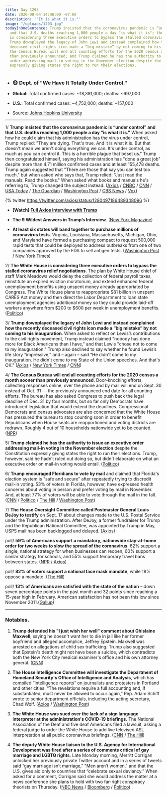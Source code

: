 ```yaml
---
title: Day 1293
date: 2020-08-04 14:48:00 -07:00
description: '"It is what it is."'
image: "/uploads/1293.jpg"
todayInOneSentence: Trump insisted that the coronavirus pandemic is “under control"
  and that U.S. deaths reaching 1,000 people a day "is what it is"; the White House
  is considering three executive orders to bypass the stalled coronavirus relief negotiations;
  Trump downplayed the legacy of John Lewi and instead complained how the recently
  deceased civil rights icon made a “big mistake” by not coming to his inauguration;
  the Census Bureau will end all counting efforts for the 2020 census a month sooner
  than previously announced; and Trump claimed he has the authority to issue an executive
  order addressing mail-in voting in the November election despite the Constitution
  expressly giving states the right to run their elections.
---
```


* ### 😷 Dept. of "We Have It Totally Under Control."

* **Global**: Total confirmed cases: \~18,381,000; deaths: \~697,000

* **U.S.**: Total confirmed cases: \~4,752,000; deaths: \~157,000

* Source: [Johns Hopkins University](https://coronavirus.jhu.edu/map.html)

---

1/ **Trump insisted that the coronavirus pandemic is “under control" and that U.S. deaths reaching 1,000 people a day "is what it is."** When asked how he could claim that his administration has the virus under control, Trump replied: "They are dying. That's true. And it is what it is. But that doesn't mean we aren't doing everything we can. It's under control, as much as you can control it. This is a horrible plague that beset us." Trump then congratulated himself, saying his administration has "done a great job" despite more than 4.71 million confirmed cases and at least 155,478 deaths. Trump again suggested that "There are those that say you can test too much," but when asked who says that, Trump relied: "Just read the manuals. Read the books." When asked what books and manuals he's referring to, Trump changed the subject instead. ([Axios](https://www.axios.com/trump-coronavirus-under-control-5f114a16-9952-428c-bc07-3cfa360b0977.html) / [CNBC](https://www.cnbc.com/2020/08/04/coronavirus-trump-insists-pandemic-is-under-control-in-us.html) / [CNN](https://www.cnn.com/2020/08/04/politics/trump-covid-death-toll-is-what-it-is/index.html) / [USA Today](https://www.usatoday.com/story/news/politics/2020/08/04/trump-tells-axios-rising-covid-19-death-toll-is-what-is/5579765002/) / [The Guardian](https://www.theguardian.com/us-news/2020/aug/04/donald-trump-on-the-ropes-in-interview-over-us-covid-19-death-toll) / [Washington Post](https://www.washingtonpost.com/nation/2020/08/04/coronavirus-covid-live-updates-us/) / [CBS News](https://www.cbsnews.com/news/trump-covid-19-thousands-dying-daily-is-what-is/) / [Vox](https://www.vox.com/2020/8/4/21354055/trump-axios-interview-jonathan-swan))

{% twitter https://twitter.com/axios/status/1290497186489348096 %}

* **\[Watch\] [Full Axios interview with Trump](https://www.axios.com/full-axios-hbo-interview-donald-trump-cd5a67e1-6ba1-46c8-bb3d-8717ab9f3cc5.html)**

* **The 9 Wildest Answers in Trump’s Interview**. ([New York Magazine](https://nymag.com/intelligencer/2020/08/trump-interview-jonathan-swan-axios-charts-john-lewis-coronavirus.html))

* **At least six states will band together to purchase millions of coronavirus tests**. Virginia, Louisiana, Massachusetts, Michigan, Ohio, and Maryland have formed a purchasing compact to request 500,000 rapid tests that could be deployed to address outbreaks from one of two companies approved by the FDA to sell antigen tests. ([Washington Post](https://www.washingtonpost.com/coronavirus/coronavirus-state-testing-compact/2020/08/04/8b73bed8-d66f-11ea-9c3b-dfc394c03988_story.html) / [New York Times](https://www.nytimes.com/2020/08/04/world/coronavirus-cases.html#link-5673bec1))

2/ **The White House is considering three executive orders to bypass the stalled coronavirus relief negotiations**. The plan by White House chief of staff Mark Meadows would delay the collection of federal payroll taxes, reinstitute an expired eviction moratorium, and extend enhanced federal unemployment benefits using unspent money already appropriated by Congress. The White House plans to reappropriate $81 billion in unspent CARES Act money and then direct the Labor Department to loan state unemployment agencies additional money so they could provide laid-off workers anywhere from $200 to $600 per week in unemployment benefits. ([Politico](https://www.politico.com/news/2020/08/04/trump-executive-order-coronavirus-391305))

3/ **Trump downplayed the legacy of John Lewi and instead complained how the recently deceased civil rights icon made a “big mistake” by not coming to his inauguration**. When asked to reflect on Lewis’s contributions to the civil rights movement, Trump instead claimed "nobody has done more for Black Americans than I have," and that Lewis "chose not to come to my inauguration." Trump also declined to say whether he found Lewis’s life story “impressive," and – again – said “He didn't come to my inauguration. He didn't come to my State of the Union speeches. And that's OK." ([Axios](https://www.axios.com/trump-john-lewis-inauguration-1adc0747-51b8-4990-a7d8-29290e990dc5.html) / [New York Times](https://www.nytimes.com/2020/08/04/us/politics/trump-john-lewis-axios.html) / [CNN](https://www.cnn.com/2020/08/04/politics/trump-john-lewis-axios/index.html))

4/ **The Census Bureau will end all counting efforts for the 2020 census a month sooner than previously announced**. Door-knocking efforts, collecting responses online, over the phone and by mail will end on Sept. 30 instead of Oct. 31 — the previously announced end date for all counting efforts. The bureau has also asked Congress to push back the legal deadline of Dec. 31 by four months, but so far only Democrats have introduced legislation that would extend the deadlines. Congressional Democrats and census advocates are also concerned that the White House has pressured the bureau to stop counting soon in order to benefit Republicans when House seats are reapportioned and voting districts are redrawn. Roughly 4 out of 10 households nationwide yet to be counted. ([NPR](https://www.npr.org/2020/08/03/898548910/census-cut-short-a-month-rushes-to-finish-all-counting-efforts-by-sept-30))

5/ **Trump claimed he has the authority to issue an executive order addressing mail-in voting in the November election** despite the Constitution expressly giving states the right to run their elections. Trump, however, said he hadn’t ruled out doing so, but didn't elaborate on what an executive order on mail-in voting would entail. ([Politico](https://www.politico.com/news/2020/08/03/trump-mail-in-voting-order-391066))

6/ **Trump encouraged Floridians to vote by mail** and claimed that Florida's election system is "safe and secure" after repeatedly trying to discredit mail-in voting. 53% of voters in Florida, however, have expressed health concerns about voting in person and prefer voting by mail in November. And, at least 77% of voters will be able to vote through the mail in the fall. ([CNN](https://www.cnn.com/2020/08/04/politics/donald-trump-mail-in-voting-florida/index.html) / [Politico](https://www.politico.com/news/2020/08/03/trumps-assault-on-mail-voting-threatens-his-reelection-bid-390949) / [The Hill](https://thehill.com/homenews/administration/510484-trump-in-reversal-encourages-vote-by-mail-in-florida) / [Washington Post](https://www.washingtonpost.com/politics/republicans-race-to-promote-mail-voting-as-trumps-attacks-discourage-his-own-supporters-from-embracing-the-practice/2020/08/03/9dd1d988-d1d9-11ea-9038-af089b63ac21_story.html))

7/ **The House Oversight Committee called Postmaster General Louis DeJoy to testify** on Sept. 17 about changes made to the U.S. Postal Service under the Trump administration. After DeJoy, a former fundraiser for Trump and the Republican National Committee, was appointed by Trump in May, USPS mail has been backlogged and delayed. ([Axios](https://www.axios.com/usps-postmaster-general-trump-18ddfd55-e47c-4439-ab76-78395e76fb85.html))

poll/ **59% of Americans support a mandatory, nationwide stay-at-home order for two weeks to slow the spread of the coronavirus**. 62% support a single, national strategy for when businesses can reopen, 60% support a similar strategy for schools, and 55% support temporary travel bans between states. ([NPR](https://www.npr.org/2020/08/04/898522180/despite-mask-wars-americans-support-aggressive-measures-to-stop-covid-19-poll-fi) / [Axios](https://www.axios.com/nationwide-stay-at-home-order-9591b3f3-a786-479c-8151-662cc7d0113b.html))

poll/ **82% of voters support a national face mask mandate**, while 18% oppose a mandate. ([The Hill](https://thehill.com/hilltv/what-americas-thinking/510317-poll-82-percent-of-voters-support-a-national-mask-mandate))

poll/ **13% of Americans are satisfied with the state of the nation** – down seven percentage points in the past month and 32 points since reaching a 15-year high in February. American satisfaction has not been this low since November 2011.([Gallup](https://news.gallup.com/poll/316736/satisfaction-lowest-nine-years.aspx))

---

### Notables.

1. **Trump defended his "I just wish her well" comment about Ghislaine Maxwell**, saying he doesn't want her to die in jail like her former boyfriend and alleged accomplice, Jeffrey Epstein. Maxwell was arrested on allegations of child sex trafficking. Trump also suggested that Epstein's death might not have been a suicide, which contradicts both the New York City medical examiner's office and his own attorney general. ([CNN](https://www.cnn.com/2020/08/04/politics/donald-trump-ghislaine-maxwell-axios/index.html))

2. **The House Intelligence Committee will investigate the Department of Homeland Security's Office of Intelligence and Analysis**, which has compiled “intelligence reports” on journalists and protesters in Portland and other cities. “The revelations require a full accounting and, if substantiated, must never be allowed to occur again,” Rep. Adam Schiff wrote to senior department officials, including the acting secretary, Chad Wolf. ([Axios](https://www.axios.com/dhs-portland-protest-adam-schiff-5091d20c-b6e4-4dd5-8173-13f820993efc.html) / [Washington Post](https://www.washingtonpost.com/nation/2020/08/04/protests-live-updates-house-committee-investigating-dhs-office-that-tracked-journalists-protesters/))

3. **The White House was sued over the lack of a sign language interpreter at the administration's COVID-19 briefings**. The National Association of the Deaf and five deaf Americans filed a lawsuit, asking a federal judge to order the White House to add live televised ASL interpretation at all public coronavirus briefings. ([CNN](https://www.cnn.com/2020/08/03/politics/sign-language-interpreters-coronavirus-briefings/index.html) / [The Hill](https://thehill.com/homenews/administration/510385-white-house-sued-over-lack-of-sign-language-interpreters-at))

4. **The deputy White House liaison to the U.S. Agency for International Development was fired after a series of comments critical of gay marriage and LGBTQ rights**. Late Monday morning, Merritt Corrigan unlocked her previously private Twitter account and in a series of tweets said “gay marriage isn’t marriage,” "Men aren’t women," and that the U.S. gives aid only to countries that “celebrate sexual deviancy.” When asked for a comment, Corrigan said she would address the matter at a news conference she plans to hold with two far-right conspiracy theorists on Thursday. ([NBC News](https://www.nbcnews.com/politics/politics-news/white-house-usaid-liaison-fired-after-series-anti-lgbtq-tweets-n1235679) / [Bloomberg](https://www.bloomberg.com/news/articles/2020-08-03/u-s-aid-agency-official-departs-after-series-of-anti-gay-tweets?sref=MIBMEEoj) / [Politico](https://www.politico.com/news/2020/08/03/usaid-appointee-unloads-as-rocky-tenure-ends-390972))